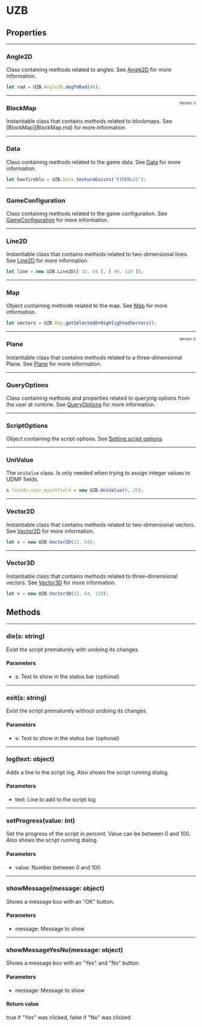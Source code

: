 # UZB

## Properties

---
### Angle2D
Class containing methods related to angles. See [Angle2D](Angle2D.md) for more information.

```js
let rad = UZB.Angle2D.degToRad(46);
```

---
<span style="float:right;font-weight:normal;font-size:66%">Version: 5</span>
### BlockMap
Instantiable class that contains methods related to blockmaps. See [BlockMap][BlockMap.md) for more information.

---
### Data
Class containing methods related to the game data. See [Data](Data.md) for more information.

```js
let hasfireblu = UZB.Data.textureExists('FIREBLU1');
```

---
### GameConfiguration
Class containing methods related to the game configuration. See [GameConfiguration](GameConfiguration.md) for more information.

---
### Line2D
Instantiable class that contains methods related to two-dimensional lines. See [Line2D](Line2D.md) for more information.

```js
let line = new UZB.Line2D([ 32, 64 ], [ 96, 128 ]);
```

---
### Map
Object containing methods related to the map. See [Map](Map.md) for more information.

```js
let sectors = UZB.Map.getSelectedOrHighlightedSectors();
```

---
<span style="float:right;font-weight:normal;font-size:66%">Version: 5</span>
### Plane
Instantiable class that contains methods related to a three-dimensional Plane. See [Plane](Plane.md) for more information.

---
### QueryOptions
Class containing methods and properties related to querying options from the user at runtime. See [QueryOptions](QueryOptions.md) for more information.

---
### ScriptOptions
Object containing the script options. See [Setting script options](gettingstarted.md#setting-script-options).

---
### UniValue
The `UniValue` class. Is only needed when trying to assign integer values to UDMF fields.

```js
s.fields.user_myintfield = new UZB.UniValue(0, 25);
```

---
### Vector2D
Instantiable class that contains methods related to two-dimensional vectors. See [Vector2D](Vector2D.md) for more information.

```js
let v = new UZB.Vector2D(32, 64);
```

---
### Vector3D
Instantiable class that contains methods related to three-dimensional vectors. See [Vector3D](Vector3D.md) for more information.

```js
let v = new UZB.Vector3D(32, 64, 128);
```
## Methods

---
### die(s: string)
Exist the script prematurely with undoing its changes.
#### Parameters
* s: Text to show in the status bar (optional)

---
### exit(s: string)
Exist the script prematurely without undoing its changes.
#### Parameters
* s: Text to show in the status bar (optional)

---
### log(text: object)
Adds a line to the script log. Also shows the script running dialog.
#### Parameters
* text: Line to add to the script log

---
### setProgress(value: int)
Set the progress of the script in percent. Value can be between 0 and 100. Also shows the script running dialog.
#### Parameters
* value: Number between 0 and 100

---
### showMessage(message: object)
Shows a message box with an "OK" button.
#### Parameters
* message: Message to show

---
### showMessageYesNo(message: object)
Shows a message box with an "Yes" and "No" button.
#### Parameters
* message: Message to show
#### Return value
true if "Yes" was clicked, false if "No" was clicked
